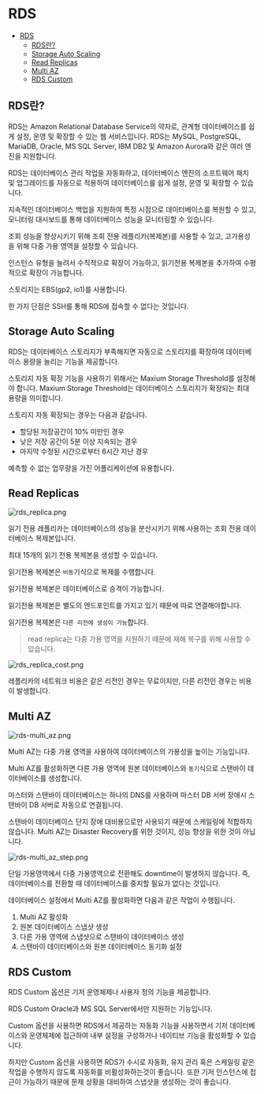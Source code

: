 # RDS

- [RDS](#rds)
  - [RDS란?](#rds란)
  - [Storage Auto Scaling](#storage-auto-scaling)
  - [Read Replicas](#read-replicas)
  - [Multi AZ](#multi-az)
  - [RDS Custom](#rds-custom)

## RDS란?

RDS는 Amazon Relational Database Service의 약자로, 관계형 데이터베이스를 쉽게 설정, 운영 및 확장할 수 있는 웹 서비스입니다. RDS는 MySQL, PostgreSQL, MariaDB, Oracle, MS SQL Server, IBM DB2 및 Amazon Aurora와 같은 여러 엔진을 지원합니다.

RDS는 데이터베이스 관리 작업을 자동화하고, 데이터베이스 엔진의 소프트웨어 패치 및 업그레이드를 자동으로 적용하여 데이터베이스를 쉽게 설정, 운영 및 확장할 수 있습니다.

지속적인 데이터베이스 백업을 지원하여 특정 시점으로 데이터베이스를 복원할 수 있고, 모니터링 대시보드를 통해 데이터베이스 성능을 모니터링할 수 있습니다.

조회 성능을 향상시키기 위해 조회 전용 레플리카(복제본)를 사용할 수 있고, 고가용성을 위해 다중 가용 영역을 설정할 수 있습니다.

인스턴스 유형을 늘려서 수직적으로 확장이 가능하고, 읽기전용 복제본을 추가하여 수평적으로 확장이 가능합니다.

스토리지는 EBS(gp2, io1)를 사용합니다.

한 가지 단점은 SSH를 통해 RDS에 접속할 수 없다는 것입니다.

## Storage Auto Scaling

RDS는 데이터베이스 스토리지가 부족해지면 자동으로 스토리지를 확장하여 데이터베이스 용량을 늘리는 기능을 제공합니다.

스토리지 자동 확장 기능을 사용하기 위해서는 Maxium Storage Threshold를 설정해야 합니다. Maxium Storage Threshold는 데이터베이스 스토리지가 확장되는 최대 용량을 의미합니다.

스토리지 자동 확장되는 경우는 다음과 같습니다.
- 할당된 저장공간이 10% 미만인 경우
- 낮은 저장 공간이 5분 이상 지속되는 경우
- 마지막 수정된 시간으로부터 6시간 지난 경우

예측할 수 없는 업무량을 가진 어플리케이션에 유용합니다.

## Read Replicas

![rds_replica.png](images/rds_replica.png)

읽기 전용 레플리카는 데이터베이스의 성능을 분산시키기 위해 사용하는 조회 전용 데이터베이스 복제본입니다.

최대 15개의 읽기 전용 복제본을 생성할 수 있습니다.

읽기전용 복제본은 `비동`기식으로 복제를 수행합니다.

읽기전용 복제본은 데이터베이스로 승격이 가능합니다.

읽기전용 복제본은 별도의 엔드포인트를 가지고 있기 때문에 따로 연결해야합니다.

읽기전용 복제본은 `다른 리전에 생성이 가능`합니다.

> read replica는 다중 가용 영역을 지원하기 때문에 재해 복구를 위해 사용할 수 있습니다.

![rds_replica_cost.png](images/rds_replica_cost.png)

레플리카의 네트워크 비용은 같은 리전인 경우는 무료이지만, 다른 리전인 경우는 비용이 발생합니다.


## Multi AZ

![rds-multi_az.png](images/rds-multi_az.png)

Multi AZ는 다중 가용 영역을 사용하여 데이터베이스의 가용성을 높이는 기능입니다.

Multi AZ를 활성화하면 다른 가용 영역에 원본 데이터베이스와 `동기`식으로 스탠바이 데이터베이스를 생성합니다.

마스터와 스탠바이 데이터베이스는 하나의 DNS를 사용하며 마스터 DB 서버 장애시 스탠바이 DB 서버로 자동으로 연결됩니다.

스탠바이 데이터베이스 단지 장애 대비용으로만 사용되기 때문에 스케일링에 적합하지 않습니다. Multi AZ는 Disaster Recovery를 위한 것이지, 성능 향상을 위한 것이 아닙니다.

![rds-multi_az_step.png](images/rds-multi_az_step.png)

단일 가용영역에서 다중 가용영역으로 전환해도 downtime이 발생하지 않습니다. 즉, 데이터베이스를 전환할 때 데이터베이스를 중지할 필요가 없다는 것입니다.

데이터베이스 설정에서 Multi AZ를 활성화하면 다음과 같은 작업이 수행됩니다.

1. Multi AZ 활성화
2. 원본 데이터베이스 스냅샷 생성
3. 다른 가용 영역에 스냅샷으로 스탠바이 데이터베이스 생성
4. 스탠바이 데이터베이스와 원본 데이터베이스 동기화 설정

## RDS Custom


RDS Custom 옵션은 기저 운영체제나 사용자 정의 기능을 제공합니다.

RDS Custom Oracle과 MS SQL Server에서만 지원하는 기능입니다.

Custom 옵션을 사용하면 RDS에서 제공하는 자동화 기능을 사용하면서 기저 데이터베이스와 운영체제에 접근하여 내부 설정을 구성하거나 네이티브 기능을 홠성화할 수 있습니다.

하지만 Custom 옵션을 사용하면 RDS가 수시로 자동화, 유지 관리 혹은 스케일링 같은 작업을 수행하지 않도록 자동화를 비활성화하는것이 좋습니다. 
또한 기저 인스턴스에 접근이 가능하기 때문에 문제 상황을 대비하여 스냅샷을 생성하는 것이 좋습니다.
